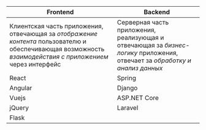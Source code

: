 **Frontend** | **Backend**
-------------|------------
Клиентская часть приложения, отвечающая за *отображение контента* пользователю и обеспечивающая возможность *взаимодействия с приложением* через интерфейс | Серверная часть приложения, реализующая и отвечающая за *бизнес-логику* приложения, отвечает за *обработку и анализ данных*
React | Spring
Angular | Django
Vuejs | ASP.NET Core
jQuery | Laravel
 | Flask